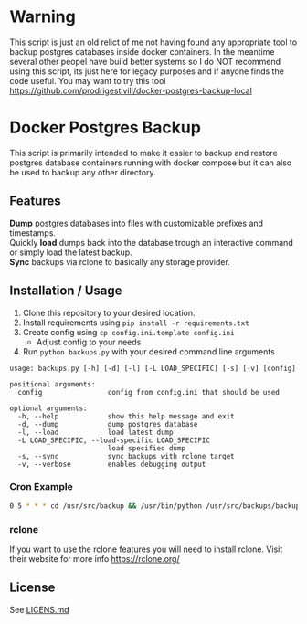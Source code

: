 # Warning
This script is just an old relict of me not having found any appropriate tool to backup postgres databases inside docker containers. 
In the meantime several other peopel have build better systems so I do NOT recommend using this script, its just here for legacy purposes and if anyone finds the code useful.
You may want to try this tool https://github.com/prodrigestivill/docker-postgres-backup-local

# Docker Postgres Backup
This script is primarily intended to make it easier to backup and restore postgres database containers running with 
docker compose but it can also be used to backup any other directory.

## Features

**Dump** postgres databases into files with customizable prefixes and timestamps.  
Quickly **load** dumps back into the database trough an interactive command or simply load the latest backup.  
**Sync** backups via rclone to basically any storage provider.

## Installation / Usage
1. Clone this repository to your desired location.
2. Install requirements using `pip install -r requirements.txt`
3. Create config using `cp config.ini.template config.ini`
    - Adjust config to your needs
4. Run `python backups.py` with your desired command line arguments

```
usage: backups.py [-h] [-d] [-l] [-L LOAD_SPECIFIC] [-s] [-v] [config]

positional arguments:
  config                config from config.ini that should be used

optional arguments:
  -h, --help            show this help message and exit
  -d, --dump            dump postgres database
  -l, --load            load latest dump
  -L LOAD_SPECIFIC, --load-specific LOAD_SPECIFIC
                        load specified dump
  -s, --sync            sync backups with rclone target
  -v, --verbose         enables debugging output
```

### Cron Example
```sh
0 5 * * * cd /usr/src/backup && /usr/bin/python /usr/src/backups/backups.py -d homepage
```

### rclone
If you want to use the rclone features you will need to install rclone.
Visit their website for more info https://rclone.org/

## License
See [LICENS.md](https://github.com/vabene1111/DockerPostgresBackups/blob/master/LICENSE.md)

